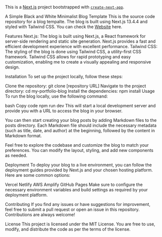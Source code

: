 This is a [Next.js](https://nextjs.org/) project bootstrapped with [`create-next-app`](https://github.com/vercel/next.js/tree/canary/packages/create-next-app).

A Simple Black and White Minimalist Blog Template
This is the source code repository for a blog tempalte. The blog is built using Next.js 13.4.4 and styled with Tailwind CSS.
You can check the [Website](https://simple-blog-frontend-one.vercel.app/) here.

Features
Next.js: The blog is built using Next.js, a React framework for server-side rendering and static site generation. Next.js provides a fast and efficient development experience with excellent performance.
Tailwind CSS: The styling of the blog is done using Tailwind CSS, a utility-first CSS framework. Tailwind CSS allows for rapid prototyping and easy customization, enabling me to create a visually appealing and responsive design.

Installation
To set up the project locally, follow these steps:

Clone the repository: git clone [repository URL]
Navigate to the project directory: cd my-portfolio-blog
Install the dependencies: npm install
Usage
To run the blog locally, use the following command:

bash
Copy code
npm run dev
This will start a local development server and provide you with a URL to access the blog in your browser.

You can then start creating your blog posts by adding Markdown files to the posts directory. Each Markdown file should include the necessary metadata (such as title, date, and author) at the beginning, followed by the content in Markdown format.

Feel free to explore the codebase and customize the blog to match your preferences. You can modify the layout, styling, and add new components as needed.

Deployment
To deploy your blog to a live environment, you can follow the deployment guides provided by Next.js and your chosen hosting platform. Here are some common options:

Vercel
Netlify
AWS Amplify
GitHub Pages
Make sure to configure the necessary environment variables and build settings as required by your deployment platform.

Contributing
If you find any issues or have suggestions for improvement, feel free to submit a pull request or open an issue in this repository. Contributions are always welcome!

License
This project is licensed under the MIT License. You are free to use, modify, and distribute the code as per the terms of the license.
